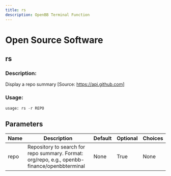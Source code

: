 ```yaml
---
title: rs
description: OpenBB Terminal Function
---
```


# Open Source Software

## rs

### Description: 

Display a repo summary [Source: https://api.github.com]

### Usage: 
```python
usage: rs -r REPO
```

## Parameters

| Name | Description | Default | Optional | Choices |
| ---- | ----------- | ------- | -------- | ------- |
| repo | Repository to search for repo summary. Format: org/repo, e.g., openbb-finance/openbbterminal | None | True | None |


